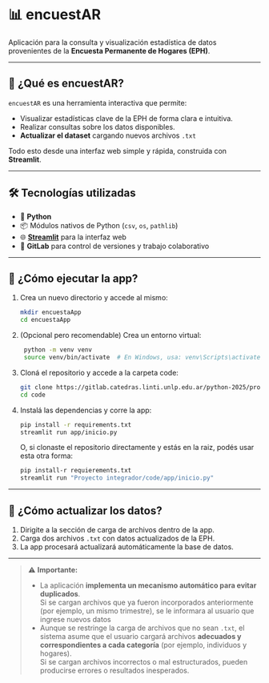 # 📊 encuestAR

Aplicación para la consulta y visualización estadística de datos provenientes de la **Encuesta Permanente de Hogares (EPH)**.

---

## 🧩 ¿Qué es encuestAR?

`encuestAR` es una herramienta interactiva que permite:

- Visualizar estadísticas clave de la EPH de forma clara e intuitiva.
- Realizar consultas sobre los datos disponibles.
- **Actualizar el dataset** cargando nuevos archivos `.txt`

Todo esto desde una interfaz web simple y rápida, construida con **Streamlit**.

---

## 🛠️ Tecnologías utilizadas

- 🐍 **Python**  
- 📦 Módulos nativos de Python (`csv`, `os`, `pathlib`)
- 🌐 **[Streamlit](https://streamlit.io/)** para la interfaz web
- 🧪 **GitLab** para control de versiones y trabajo colaborativo

---

## 🚀 ¿Cómo ejecutar la app?

1. Crea un nuevo directorio y accede al mismo:
   ```bash
   mkdir encuestaApp
   cd encuestaApp

2. (Opcional pero recomendable) Crea un entorno virtual:
   ```bash
    python -m venv venv
    source venv/bin/activate  # En Windows, usa: venv\Scripts\activate


3. Cloná el repositorio y accede a la carpeta code:
   ```bash
   git clone https://gitlab.catedras.linti.unlp.edu.ar/python-2025/proyectos/grupo25/code.git
   cd code
   

4. Instalá las dependencias y corre la app:
   ```bash
   pip install -r requirements.txt
   streamlit run app/inicio.py
   ```
   O, si clonaste el repositorio directamente y estás en la raiz, podés usar esta otra forma:
   ```bash
   pip install-r requierements.txt
   streamlit run "Proyecto integrador/code/app/inicio.py"
   ```
---

## 📂 ¿Cómo actualizar los datos?

1. Dirigite a la sección de carga de archivos dentro de la app.
2. Carga dos archivos `.txt` con datos actualizados de la EPH.
3. La app procesará actualizará automáticamente la base de datos.

---

> ⚠️ **Importante:**  
> - La aplicación **implementa un mecanismo automático para evitar duplicados**.  
> Si se cargan archivos que ya fueron incorporados anteriormente (por ejemplo, un mismo trimestre), se le informara al usuario que ingrese nuevos datos  
> - Aunque se restringe la carga de archivos que no sean `.txt`, el sistema asume que el usuario cargará archivos **adecuados y correspondientes a cada categoría** (por ejemplo, individuos y hogares).  
> Si se cargan archivos incorrectos o mal estructurados, pueden producirse errores o resultados inesperados.


